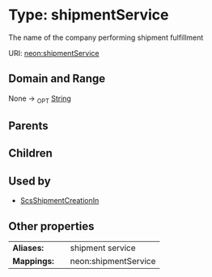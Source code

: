 
# Type: shipmentService


The name of the company performing shipment fulfillment

URI: [neon:shipmentService](https://data.neonscience.org/shipmentService)


## Domain and Range

None ->  <sub>OPT</sub> [String](types/String.md)

## Parents


## Children


## Used by

 * [ScsShipmentCreationIn](ScsShipmentCreationIn.md)

## Other properties

|  |  |  |
| --- | --- | --- |
| **Aliases:** | | shipment service |
| **Mappings:** | | neon:shipmentService |

